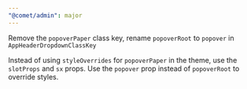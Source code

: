 ```yaml
---
"@comet/admin": major
---
```


Remove the `popoverPaper` class key, rename `popoverRoot` to `popover` in `AppHeaderDropdownClassKey`

Instead of using `styleOverrides` for `popoverPaper` in the theme, use the `slotProps` and `sx` props. 
Use the `popover` prop instead of `popoverRoot` to override styles.